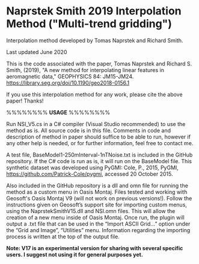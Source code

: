 # Naprstek Smith 2019 Interpolation Method ("Multi-trend gridding")
Interpolation method developed by Tomas Naprstek and Richard Smith.

Last updated June 2020

This is the code associated with the paper, Tomas Naprstek and Richard S. Smith, (2019), "A new method for interpolating linear features in aeromagnetic data," GEOPHYSICS 84: JM15-JM24. https://library.seg.org/doi/10.1190/geo2018-0156.1

If you use this interpolation method for any work, please cite the above paper! Thanks!

%%%%%%%%
**USAGE**
%%%%%%%%

Run NSI_V5.cs in a C# compiler (Visual Studio recommended) to use the method as is. All source code is in this file. Comments in code and description of method in paper should suffice to be able to run, however if any other help is needed, or for further information, feel free to contact me.

A test file, BaseModel1-250mInterval-1nTNoise.txt is included in the GitHub repository. If the C# code is run as is, it will run on the BaseModel file. This synthetic dataset was developed using PyGMI: Cole, P., 2015, PyGMI, https://github.com/Patrick-Cole/pygmi, accessed 20 October 2015.

Also included in the GitHub repository is a dll and omn file for running the method as a custom menu in Oasis Montaj. Files tested and working with Geosoft's Oasis Montaj V9 (will not work on previous versions!). Follow the instructions given on Geosoft’s support site for importing custom menus, using the NaprstekSmithV15.dll and NSI.omn files. This will allow the creation of a new menu inside of Oasis Montaj. Once run, the plugin will output a .txt file that can be used in the “Import ASCII Grid…” option under the “Grid and Image”, “Utilities” menu. Information regarding the importing process is written at the top of the output file.

**Note: V17 is an experimental version for sharing with several specific users. I suggest not using it for general purposes yet.**
